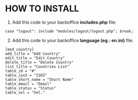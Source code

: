 # HOW TO INSTALL

1. Add this code to your backoffice **includes.php** file:

``case "logout": include "modules/logout/logout.php"; break;``

2. Add this code to your backoffice **language (eg.: en.ini)** file:

```
[mod_country]
add_title = "Add Country"
edit_title = "Edit Country"
delete_title = "Delete Country"
list_title = "Countries List"
table_id = "#"
table_iso3 = "ISO3"
table_short_name = "Short Name"
table_email = "Email"
table_status = "Status"
table_sel = "Sel."
```

